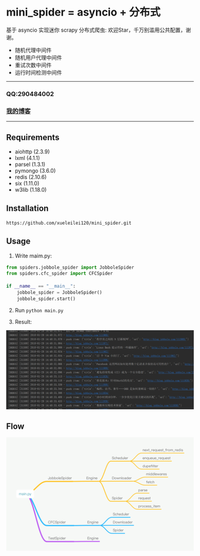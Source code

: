mini_spider = asyncio + 分布式
===========================
基于 asyncio 实现迷你 scrapy 分布式爬虫: 欢迎Star，千万别滥用公共配置，谢谢。
* 随机代理中间件
* 随机用户代理中间件
* 重试次数中间件
* 运行时间检测中间件
****
### QQ:290484002
### [我的博客](http://blog.csdn.net/shaququ/article/category/7042918)
****
## Requirements
* aiohttp (2.3.9)
* lxml (4.1.1)
* parsel (1.3.1)
* pymongo (3.6.0)
* redis (2.10.6)
* six (1.11.0)
* w3lib (1.18.0)
## Installation
    https://github.com/xueleilei120/mini_spider.git
## Usage

1. Write maim.py:

```python
from spiders.jobbole_spider import JobboleSpider
from spiders.cfc_spider import CFCSpider

if __name__ == "__main__":
    jobbole_spider = JobboleSpider()
    jobbole_spider.start()
```
2. Run `python main.py`

3. Result:

![](test/imgs/test.png)

## Flow
![](test/imgs/flow.png)
